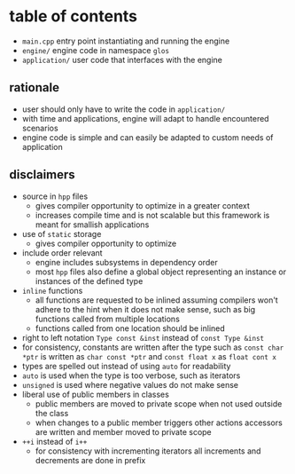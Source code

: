 # table of contents
* `main.cpp` entry point instantiating and running the engine
* `engine/` engine code in namespace `glos`
* `application/` user code that interfaces with the engine

## rationale
* user should only have to write the code in `application/`
* with time and applications, engine will adapt to handle encountered scenarios
* engine code is simple and can easily be adapted to custom needs of application

## disclaimers
* source in `hpp` files
  - gives compiler opportunity to optimize in a greater context
  - increases compile time and is not scalable but this framework is meant for smallish applications
* use of `static` storage
  - gives compiler opportunity to optimize
* include order relevant
  - engine includes subsystems in dependency order
  - most `hpp` files also define a global object representing an instance or instances of the defined type 
* `inline` functions
  - all functions are requested to be inlined assuming compilers won't adhere to the hint when it does not make sense, such as big functions called from multiple locations
  - functions called from one location should be inlined
* right to left notation `Type const &inst` instead of `const Type &inst`
* for consistency, constants are written after the type such as `const char *ptr` is written as `char const *ptr` and `const float x` as `float cont x`
* types are spelled out instead of using `auto` for readability
* `auto` is used when the type is too verbose, such as iterators
* `unsigned` is used where negative values do not make sense
* liberal use of public members in classes
  - public members are moved to private scope when not used outside the class
  - when changes to a public member triggers other actions accessors are written and member moved to private scope
* `++i` instead of `i++`
  - for consistency with incrementing iterators all increments and decrements are done in prefix
